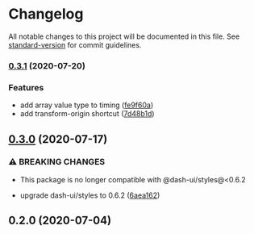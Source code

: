 # Changelog

All notable changes to this project will be documented in this file. See [standard-version](https://github.com/conventional-changelog/standard-version) for commit guidelines.

### [0.3.1](https://github.com/dash-ui/transition/compare/v0.3.0...v0.3.1) (2020-07-20)

### Features

- add array value type to timing ([fe9f60a](https://github.com/dash-ui/transition/commit/fe9f60a0960633c8363b7d130eef7f954a91d88d))
- add transform-origin shortcut ([7d48b1d](https://github.com/dash-ui/transition/commit/7d48b1d19a2b44c1a65bb393401ccdbce2b87a9c))

## [0.3.0](https://github.com/dash-ui/transition/compare/v0.2.0...v0.3.0) (2020-07-17)

### ⚠ BREAKING CHANGES

- This package is no longer compatible with @dash-ui/styles@<0.6.2

- upgrade dash-ui/styles to 0.6.2 ([6aea162](https://github.com/dash-ui/transition/commit/6aea162b7997c418515c98feb996575b374b939d))

## 0.2.0 (2020-07-04)
